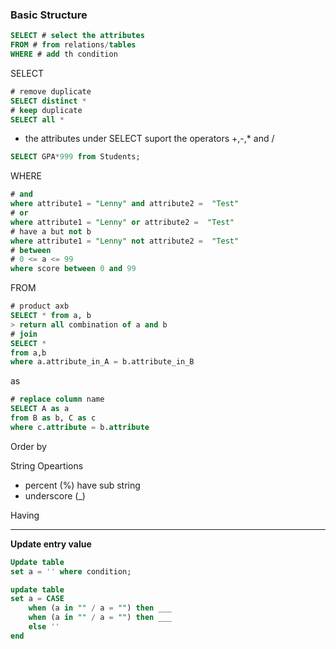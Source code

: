 ### Basic Structure

```sql
SELECT # select the attributes
FROM # from relations/tables
WHERE # add th condition
```


SELECT

```sql
# remove duplicate
SELECT distinct *
# keep duplicate
SELECT all *
```
- the attributes under SELECT suport the operators +,-,* and /
```sql
SELECT GPA*999 from Students;
```

WHERE
```sql
# and
where attribute1 = "Lenny" and attribute2 =  "Test"
# or
where attribute1 = "Lenny" or attribute2 =  "Test"
# have a but not b
where attribute1 = "Lenny" not attribute2 =  "Test"
# between 
# 0 <= a <= 99
where score between 0 and 99
```

FROM

```sql
# product axb
SELECT * from a, b
> return all combination of a and b
# join
SELECT * 
from a,b 
where a.attribute_in_A = b.attribute_in_B
```

as
```sql
# replace column name
SELECT A as a
from B as b, C as c
where c.attribute = b.attribute
```

Order by


String Opeartions
- percent (%) have sub string 
- underscore (_)



Having


***

**Update entry value**
```sql
Update table
set a = '' where condition;

update table
set a = CASE
    when (a in "" / a = "") then ___
    when (a in "" / a = "") then ___
    else ''
end
```
